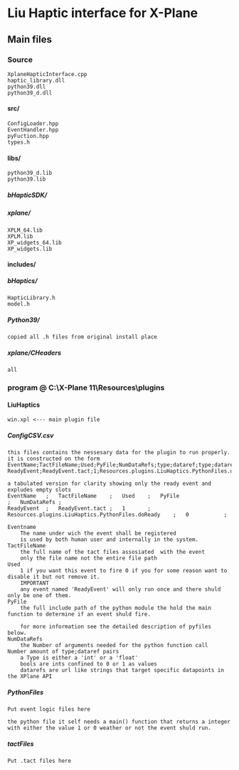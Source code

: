 # Liu Haptic interface for X-Plane

## Main files
### Source
    XplaneHapticInterface.cpp
    haptic_library.dll
    python39.dll
    python39_d.dll
#### src/
    ConfigLoader.hpp
    EventHandler.hpp
    pyFuction.hpp
    types.h 
#### libs/
    python39_d.lib
    python39.lib
##### bHapticSDK/
##### xplane/
    XPLM_64.lib
    XPLM.lib
    XP_widgets_64.lib
    XP_widgets.lib
#### includes/
##### bHaptics/   
    HapticLibrary.h
    model.h
##### Python39/
    copied all .h files from original install place
##### xplane/CHeaders
    all


### program @ C:\X-Plane 11\Resources\plugins

#### LiuHaptics
    win.xpl <--- main plugin file
##### ConfigCSV.csv  
    this files contains the nessesary data for the plugin to run properly. 
    it is constructed on the form
    EventName;TactFileName;Used;PyFile;NumDataRefs;type;dataref;type;dataref;type;dataref;type;dataref;type;dataref
    ReadyEvent;ReadyEvent.tact;1;Resources.plugins.LiuHaptics.PythonFiles.doReady;0;;;;;;;;;;

    a tabulated version for clarity showing only the ready event and expludes empty slots
    EventName   ;   TactFileName    ;   Used    ;   PyFile                                              ;   NumDataRefs ;
    ReadyEvent  ;   ReadyEvent.tact ;   1       ;   Resources.plugins.LiuHaptics.PythonFiles.doReady    ;   0           ;

    Eventname 
        The name under wich the event shall be registered
        is used by both human user and internally in the system.
    TactFileName
        the full name of the tact files assosiated  with the event 
        only the file name not the entire file path
    Used
        1 if you want this event to fire 0 if you for some reason want to disable it but not remove it.
        IMPORTANT
        any event named 'ReadyEvent' will only run once and there shuld only be one of them.
    PyFile
        the full include path of the python module the hold the main function to determine if an event shuld fire.

        for more information see the detailed description of pyfiles below.
    NumDataRefs
        the Number of arguments needed for the python function call
    Number amount of type;dataref pairs
        a Type is either a 'int' or a 'float'
        bools are ints confined to 0 or 1 as values
        datarefs are url like strings that target specific datapoints in the XPlane API
##### PythonFiles
    Put event logic files here

    the python file it self needs a main() function that returns a integer with either the value 1 or 0 weather or not the event shuld run. 

##### tactFiles
    Put .tact files here



